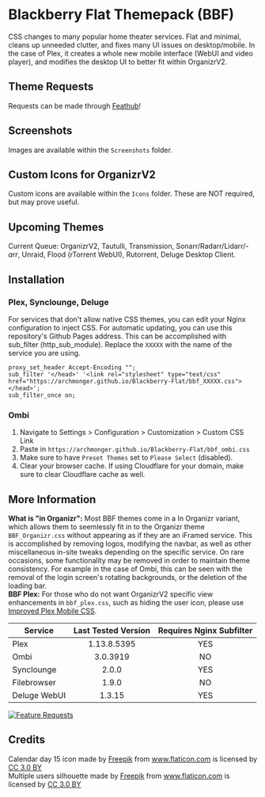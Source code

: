 # Blackberry Flat Themepack (BBF)
CSS changes to many popular home theater services. Flat and minimal, cleans up unneeded clutter, and fixes many UI issues on desktop/mobile. In the case of Plex, it creates a whole new mobile interface (WebUI and video player), and modifies the desktop UI to better fit within OrganizrV2. 

## **Theme Requests**<br/>
Requests can be made through [Feathub](https://feathub.com/Archmonger/Blackberry-Flat)! 

## **Screenshots**<br/>
Images are available within the `Screenshots` folder.

## **Custom Icons for OrganizrV2**<br/>
Custom icons are available within the `Icons` folder. These are NOT required, but may prove useful.

## **Upcoming Themes**<br/>
Current Queue: OrganizrV2, Tautulli, Transmission, Sonarr/Radarr/Lidarr/*-arr*, Unraid, Flood (rTorrent WebUI), Rutorrent, Deluge Desktop Client.

## **Installation**<br/>
### Plex, Synclounge, Deluge<br/>
For services that don't allow native CSS themes, you can edit your Nginx configuration to inject CSS. For automatic updating, you can use this repository's Github Pages address. This can be accomplished with sub_filter (http_sub_module). Replace the `XXXXX` with the name of the service you are using.
```
proxy_set_header Accept-Encoding "";
sub_filter '</head>' '<link rel="stylesheet" type="text/css" href="https://archmonger.github.io/Blackberry-Flat/bbf_XXXXX.css"> </head>';
sub_filter_once on;
```
### Ombi<br/>
1) Navigate to Settings > Configuration > Customization > Custom CSS Link<br/>
2) Paste in `https://archmonger.github.io/Blackberry-Flat/bbf_ombi.css`<br/>
3) Make sure to have `Preset Themes` set to `Please Select` (disabled).<br/>
4) Clear your browser cache. If using Cloudflare for your domain, make sure to clear Cloudflare cache as well.

## **More Information**<br/>
**What is "in Organizr":** Most BBF themes come in a In Organizr variant, which allows them to seemlessly fit in to the Organizr theme `BBF_Organizr.css` without appearing as if they are an iFramed service. This is accomplished by removing logos, modifying the navbar, as well as other miscellaneous in-site tweaks depending on the specific service. On rare occasions, some functionality may be removed in order to maintain theme consistency. For example in the case of Ombi, this can be seen with the removal of the login screen's rotating backgrounds, or the deletion of the loading bar.<br/>
**BBF Plex:** For those who do not want OrganizrV2 specific view enhancements in `bbf_plex.css`, such as hiding the user icon, please use [Improved Plex Mobile CSS](https://github.com/Archmonger/Improved-Plex-Mobile-CSS).

| Service | Last Tested Version | Requires Nginx Subfilter |
| ------------- | :-------------: | :-------------: |
| Plex | 1.13.8.5395 | YES |
| Ombi | 3.0.3919 | NO |
| Synclounge | 2.0.0 | YES |
| Filebrowser | 1.9.0  | NO |
| Deluge WebUI | 1.3.15  | YES |

[![Feature Requests](http://feathub.com/Archmonger/Blackberry-Flat?format=svg)](http://feathub.com/Archmonger/Blackberry-Flat)

## **Credits**<br/>
Calendar day 15 icon made by [Freepik](https://www.flaticon.com/authors/freepik) from www.flaticon.com is licensed by [CC 3.0 BY](https://creativecommons.org/licenses/by/3.0/)
<br/>Multiple users silhouette made by [Freepik](https://www.flaticon.com/authors/freepik) from www.flaticon.com is licensed by [CC 3.0 BY](https://creativecommons.org/licenses/by/3.0/)
